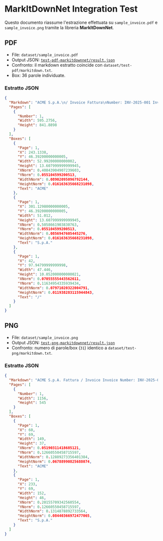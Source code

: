 # MarkItDownNet Integration Test

Questo documento riassume l'estrazione effettuata su `sample_invoice.pdf` e `sample_invoice.png` tramite la libreria **MarkItDownNet**.

## PDF
- File: `dataset/sample_invoice.pdf`
- Output JSON: [`test-pdf-markitdownnet/result.json`](test-pdf-markitdownnet/result.json)
- Confronto: il markdown estratto coincide con `dataset/test-pdf/markitdown.txt`.
- Box: 36 parole individuate.

### Estratto JSON
```json
{
  "Markdown": "ACME S.p.A.\n/ Invoice Fattura\nNumber: INV-2025-001 Invoice 2025-08-09 Date:\nQ.t\u00E0 Descrizione Prezzo Totale\nProdotto 10,00 20,00 A 2 \u20AC \u20AC Prodotto 15,00 15,00 B 1 \u20AC \u20AC TOTALE 35,00 \u20AC\nGrazie per acquisto! il tuo",
  "Pages": [
    {
      "Number": 1,
      "Width": 595.2756,
      "Height": 841.8898
    }
  ],
  "Boxes": [
    {
      "Page": 1,
      "X": 243.1338,
      "Y": 46.39200000000005,
      "Width": 52.99200000000002,
      "Height": 13.607999999999945,
      "XNorm": 0.40843904907239603,
      "YNorm": 0.055104599200513,
      "WidthNorm": 0.08902095096792144,
      "HeightNorm": 0.016163635668231098,
      "Text": "ACME"
    },
    {
      "Page": 1,
      "X": 301.12980000000005,
      "Y": 46.39200000000005,
      "Width": 51.012,
      "Height": 13.607999999999945,
      "XNorm": 0.5058661903830763,
      "YNorm": 0.055104599200513,
      "WidthNorm": 0.0856947605445276,
      "HeightNorm": 0.016163635668231098,
      "Text": "S.p.A."
    },
    {
      "Page": 1,
      "X": 42,
      "Y": 97.94799999999998,
      "Width": 47.446,
      "Height": 10.052000000000021,
      "XNorm": 0.07055555443562611,
      "YNorm": 0.11634954335939434,
      "WidthNorm": 0.07971020322004791,
      "HeightNorm": 0.011938283115944843,
      "Text": "/"
    }
  ]
}
```

## PNG
- File: `dataset/sample_invoice.png`
- Output JSON: [`test-png-markitdownnet/result.json`](test-png-markitdownnet/result.json)
- Confronto: numero di parole/box (`31`) identico a `dataset/test-png/markitdown.txt`.

### Estratto JSON
```json
{
  "Markdown": "ACME S.p.A. Fattura / Invoice Invoice Number: INV-2025-001 Date: 2025-08-09 Descrizione Q.ta Prezzo Totale Prodotto A 2 \u20AC 10,00 \u20AC 20,00 Prodotto B 1 \u20AC 15,00 \u20AC 15,00 TOTALE \u20AC 35,00",
  "Pages": [
    {
      "Number": 1,
      "Width": 1156,
      "Height": 545
    }
  ],
  "Boxes": [
    {
      "Page": 1,
      "X": 60,
      "Y": 69,
      "Width": 149,
      "Height": 37,
      "XNorm": 0.05190311418685121,
      "YNorm": 0.12660550458715597,
      "WidthNorm": 0.12889273356401384,
      "HeightNorm": 0.06788990825688074,
      "Text": "ACME"
    },
    {
      "Page": 1,
      "X": 233,
      "Y": 69,
      "Width": 152,
      "Height": 46,
      "XNorm": 0.20155709342560554,
      "YNorm": 0.12660550458715597,
      "WidthNorm": 0.1314878892733564,
      "HeightNorm": 0.08440366972477065,
      "Text": "S.p.A."
    }
  ]
}
```

